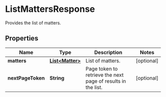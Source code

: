 

# ListMattersResponse

Provides the list of matters.

## Properties

| Name | Type | Description | Notes |
|------------ | ------------- | ------------- | -------------|
|**matters** | [**List&lt;Matter&gt;**](Matter.md) | List of matters. |  [optional] |
|**nextPageToken** | **String** | Page token to retrieve the next page of results in the list. |  [optional] |



